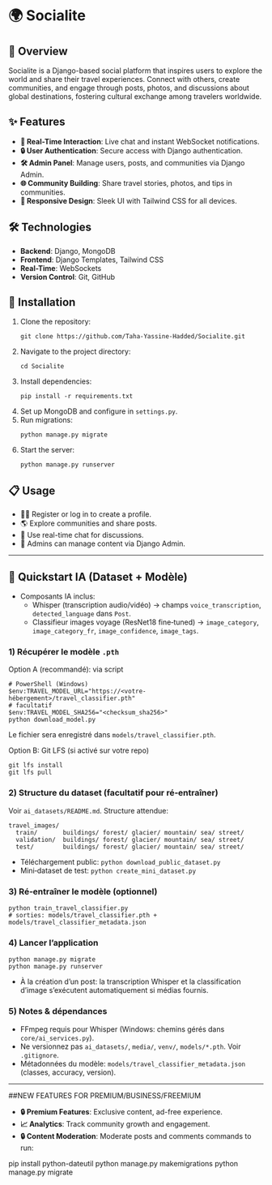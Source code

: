 # 🌍 Socialite

## 📖 Overview
Socialite is a Django-based social platform that inspires users to explore the world and share their travel experiences. Connect with others, create communities, and engage through posts, photos, and discussions about global destinations, fostering cultural exchange among travelers worldwide.

## ✨ Features
- **💬 Real-Time Interaction**: Live chat and instant WebSocket notifications.
- **🔒 User Authentication**: Secure access with Django authentication.
- **🛠️ Admin Panel**: Manage users, posts, and communities via Django Admin.
- **🌐 Community Building**: Share travel stories, photos, and tips in communities.
- **📱 Responsive Design**: Sleek UI with Tailwind CSS for all devices.

## 🛠️ Technologies
- **Backend**: Django, MongoDB
- **Frontend**: Django Templates, Tailwind CSS
- **Real-Time**: WebSockets
- **Version Control**: Git, GitHub

## 🚀 Installation
1. Clone the repository:
   ```
   git clone https://github.com/Taha-Yassine-Hadded/Socialite.git
   ```
2. Navigate to the project directory:
   ```
   cd Socialite
   ```
3. Install dependencies:
   ```
   pip install -r requirements.txt
   ```
4. Set up MongoDB and configure in `settings.py`.
5. Run migrations:
   ```
   python manage.py migrate
   ```
6. Start the server:
   ```
   python manage.py runserver
   ```

## 📋 Usage
- 🧑‍💻 Register or log in to create a profile.
- 🌎 Explore communities and share posts.
- 💬 Use real-time chat for discussions.
- 🔧 Admins can manage content via Django Admin.


---

## 🤖 Quickstart IA (Dataset + Modèle)

- Composants IA inclus:
  - Whisper (transcription audio/vidéo) → champs `voice_transcription`, `detected_language` dans `Post`.
  - Classifieur images voyage (ResNet18 fine‑tuned) → `image_category`, `image_category_fr`, `image_confidence`, `image_tags`.

### 1) Récupérer le modèle `.pth`
Option A (recommandé): via script
```
# PowerShell (Windows)
$env:TRAVEL_MODEL_URL="https://<votre-hébergement>/travel_classifier.pth"
# facultatif
$env:TRAVEL_MODEL_SHA256="<checksum_sha256>"
python download_model.py
```
Le fichier sera enregistré dans `models/travel_classifier.pth`.

Option B: Git LFS (si activé sur votre repo)
```
git lfs install
git lfs pull
```

### 2) Structure du dataset (facultatif pour ré‑entraîner)
Voir `ai_datasets/README.md`. Structure attendue:
```
travel_images/
  train/       buildings/ forest/ glacier/ mountain/ sea/ street/
  validation/  buildings/ forest/ glacier/ mountain/ sea/ street/
  test/        buildings/ forest/ glacier/ mountain/ sea/ street/
```
- Téléchargement public: `python download_public_dataset.py`
- Mini‑dataset de test: `python create_mini_dataset.py`

### 3) Ré‑entraîner le modèle (optionnel)
```
python train_travel_classifier.py
# sorties: models/travel_classifier.pth + models/travel_classifier_metadata.json
```

### 4) Lancer l’application
```
python manage.py migrate
python manage.py runserver
```
- À la création d’un post: la transcription Whisper et la classification d’image s’exécutent automatiquement si médias fournis.

### 5) Notes & dépendances
- FFmpeg requis pour Whisper (Windows: chemins gérés dans `core/ai_services.py`).
- Ne versionnez pas `ai_datasets/`, `media/`, `venv/`, `models/*.pth`. Voir `.gitignore`.
- Métadonnées du modèle: `models/travel_classifier_metadata.json` (classes, accuracy, version).

---

##NEW FEATURES FOR PREMIUM/BUSINESS/FREEMIUM
- **🔒 Premium Features**: Exclusive content, ad-free experience.
- **📈 Analytics**: Track community growth and engagement.
- **🔒 Content Moderation**: Moderate posts and comments
commands to run:

pip install python-dateutil
python manage.py makemigrations
python manage.py migrate
